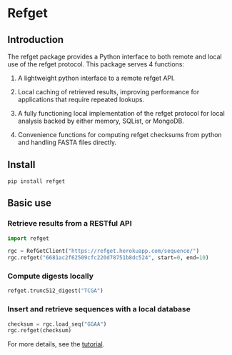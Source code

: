 # Refget

## Introduction

The refget package provides a Python interface to both remote and local use of the refget protocol. This package serves 4 functions:

1. A lightweight python interface to a remote refget API.

2. Local caching of retrieved results, improving performance for applications that require repeated lookups.

3. A fully functioning local implementation of the refget protocol for local analysis backed by either memory, SQList, or MongoDB.

4. Convenience functions for computing refget checksums from python and handling FASTA files directly.

## Install

```console
pip install refget
```

## Basic use

### Retrieve results from a RESTful API

```python
import refget

rgc = RefGetClient("https://refget.herokuapp.com/sequence/")
rgc.refget("6681ac2f62509cfc220d78751b8dc524", start=0, end=10)

```

### Compute digests locally

```python
refget.trunc512_digest("TCGA")
```

### Insert and retrieve sequences with a local database

```python
checksum = rgc.load_seq("GGAA")
rgc.refget(checksum)
```

For more details, see the [tutorial](tutorial.md).
